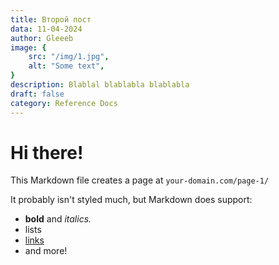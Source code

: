 ```yaml
---
title: Второй пост 
data: 11-04-2024
author: Gleeeb
image: {
    src: "/img/1.jpg",
    alt: "Some text",
}
description: Blablal blablabla blablabla
draft: false
category: Reference Docs
---
```


# Hi there!

This Markdown file creates a page at `your-domain.com/page-1/`

It probably isn't styled much, but Markdown does support:
- **bold** and _italics._
- lists
- [links](https://astro.build)
- and more!
